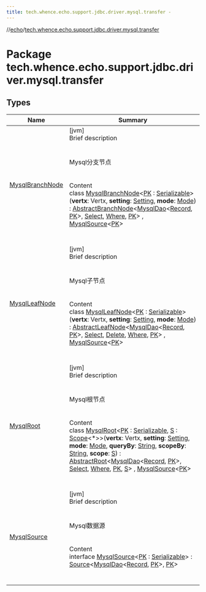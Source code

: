 ```yaml
---
title: tech.whence.echo.support.jdbc.driver.mysql.transfer -
---
```

//[echo](../index.md)/[tech.whence.echo.support.jdbc.driver.mysql.transfer](index.md)



# Package tech.whence.echo.support.jdbc.driver.mysql.transfer  


## Types  
  
|  Name|  Summary| 
|---|---|
| [MysqlBranchNode](-mysql-branch-node/index.md)| [jvm]  <br>Brief description  <br><br><br>Mysql分支节点<br><br>  <br>Content  <br>class [MysqlBranchNode](-mysql-branch-node/index.md)<[PK](-mysql-branch-node/index.md) : [Serializable](https://docs.oracle.com/javase/8/docs/api/java/io/Serializable.html)>(**vertx**: Vertx, **setting**: [Setting](../tech.whence.echo.dal.transfer.project/-setting/index.md), **mode**: [Mode](../tech.whence.echo.dal.transfer/-mode/index.md)) : [AbstractBranchNode](../tech.whence.echo.dal.transfer.node/-abstract-branch-node/index.md)<[MysqlDao](../tech.whence.echo.support.jdbc.driver.mysql/-mysql-dao/index.md)<[Record](../tech.whence.echo.dal.entity/-record/index.md), [PK](-mysql-branch-node/index.md)>, [Select](../tech.whence.echo.support.jdbc.driver.mysql.querier/-select/index.md), [Where](../tech.whence.echo.support.jdbc.querier.component/-where/index.md), [PK](-mysql-branch-node/index.md)> , [MysqlSource](-mysql-source/index.md)<[PK](-mysql-branch-node/index.md)>   <br><br><br>
| [MysqlLeafNode](-mysql-leaf-node/index.md)| [jvm]  <br>Brief description  <br><br><br>Mysql子节点<br><br>  <br>Content  <br>class [MysqlLeafNode](-mysql-leaf-node/index.md)<[PK](-mysql-leaf-node/index.md) : [Serializable](https://docs.oracle.com/javase/8/docs/api/java/io/Serializable.html)>(**vertx**: Vertx, **setting**: [Setting](../tech.whence.echo.dal.transfer.project/-setting/index.md), **mode**: [Mode](../tech.whence.echo.dal.transfer/-mode/index.md)) : [AbstractLeafNode](../tech.whence.echo.dal.transfer.node/-abstract-leaf-node/index.md)<[MysqlDao](../tech.whence.echo.support.jdbc.driver.mysql/-mysql-dao/index.md)<[Record](../tech.whence.echo.dal.entity/-record/index.md), [PK](-mysql-leaf-node/index.md)>, [Select](../tech.whence.echo.support.jdbc.driver.mysql.querier/-select/index.md), [Delete](../tech.whence.echo.support.jdbc.driver.mysql.querier/-delete/index.md), [Where](../tech.whence.echo.support.jdbc.querier.component/-where/index.md), [PK](-mysql-leaf-node/index.md)> , [MysqlSource](-mysql-source/index.md)<[PK](-mysql-leaf-node/index.md)>   <br><br><br>
| [MysqlRoot](-mysql-root/index.md)| [jvm]  <br>Brief description  <br><br><br>Mysql根节点<br><br>  <br>Content  <br>class [MysqlRoot](-mysql-root/index.md)<[PK](-mysql-root/index.md) : [Serializable](https://docs.oracle.com/javase/8/docs/api/java/io/Serializable.html), [S](-mysql-root/index.md) : [Scope](../tech.whence.echo.dal.transfer.scope/-scope/index.md)<*>>(**vertx**: Vertx, **setting**: [Setting](../tech.whence.echo.dal.transfer.project/-setting/index.md), **mode**: [Mode](../tech.whence.echo.dal.transfer/-mode/index.md), **queryBy**: [String](https://kotlinlang.org/api/latest/jvm/stdlib/kotlin/-string/index.html), **scopeBy**: [String](https://kotlinlang.org/api/latest/jvm/stdlib/kotlin/-string/index.html), **scope**: [S](-mysql-root/index.md)) : [AbstractRoot](../tech.whence.echo.dal.transfer.node/-abstract-root/index.md)<[MysqlDao](../tech.whence.echo.support.jdbc.driver.mysql/-mysql-dao/index.md)<[Record](../tech.whence.echo.dal.entity/-record/index.md), [PK](-mysql-root/index.md)>, [Select](../tech.whence.echo.support.jdbc.driver.mysql.querier/-select/index.md), [Where](../tech.whence.echo.support.jdbc.querier.component/-where/index.md), [PK](-mysql-root/index.md), [S](-mysql-root/index.md)> , [MysqlSource](-mysql-source/index.md)<[PK](-mysql-root/index.md)>   <br><br><br>
| [MysqlSource](-mysql-source/index.md)| [jvm]  <br>Brief description  <br><br><br>Mysql数据源<br><br>  <br>Content  <br>interface [MysqlSource](-mysql-source/index.md)<[PK](-mysql-source/index.md) : [Serializable](https://docs.oracle.com/javase/8/docs/api/java/io/Serializable.html)> : [Source](../tech.whence.echo.dal.transfer.source/-source/index.md)<[MysqlDao](../tech.whence.echo.support.jdbc.driver.mysql/-mysql-dao/index.md)<[Record](../tech.whence.echo.dal.entity/-record/index.md), [PK](-mysql-source/index.md)>, [PK](-mysql-source/index.md)>   <br><br><br>

